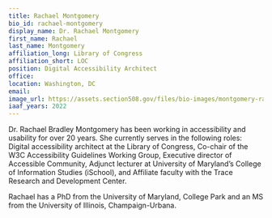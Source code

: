 ```yaml
---
title: Rachael Montgomery
bio_id: rachael-montgomery
display_name: Dr. Rachael Montgomery
first_name: Rachael
last_name: Montgomery
affiliation_long: Library of Congress
affiliation_short: LOC
position: Digital Accessibility Architect
office: 
location: Washington, DC
email: 
image_url: https://assets.section508.gov/files/bio-images/montgomery-rachael.png
iaaf_years: 2022
---
```

Dr. Rachael Bradley Montgomery has been working in accessibility and usability for over 20 years. She currently serves in the following roles: Digital accessibility architect at the Library of Congress, Co-chair of the W3C Accessibility Guidelines Working Group, Executive director of Accessible Community, Adjunct lecturer at University of Maryland’s College of Information Studies (iSchool), and Affiliate faculty with the Trace Research and Development Center.

Rachael has a PhD from the University of Maryland, College Park and an MS from the University of Illinois, Champaign-Urbana.